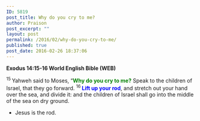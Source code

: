 ```yaml
---
ID: 5819
post_title: Why do you cry to me?
author: Praison
post_excerpt: ""
layout: post
permalink: /2016/02/why-do-you-cry-to-me/
published: true
post_date: 2016-02-26 18:37:06
---
```

<strong><span class="passage-display-bcv">Exodus 14:15-16
</span><span class="passage-display-version">World English Bible (WEB)</span></strong>

<span id="en-WEB-1905" class="text Exod-14-15"><sup class="versenum">15 </sup>Yahweh said to Moses, “<span style="color: #008000;"><strong>Why do you cry to me?</strong> </span>Speak to the children of Israel, that they go forward. </span><span id="en-WEB-1906" class="text Exod-14-16"><sup class="versenum">16 </sup><span style="color: #0000ff;"><strong>Lift up your rod</strong></span>, and stretch out your hand over the sea, and divide it: and the children of Israel shall go into the middle of the sea on dry ground.</span>
<ul>
	<li>Jesus is the rod.</li>
</ul>